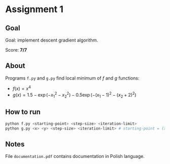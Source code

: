 # Assignment 1

## Goal

Goal: implement descent gradient algorithm.

Score: **7/7**

## About

Programs `f.py` and `g.py` find local minimum of $f$ and $g$ functions:

* $f(x) = x^4$
* $g(x) = 1.5 - \exp(-x_1^2 - x_2^2) - 0.5\exp(-(x_1 - 1)^2 - (x_2 + 2)^2)$

## How to run

```bash
python f.py <starting-point> <step-size> <iteration-limit>
python g.py <x> <y> <step-size> <iteration-limit> # starting-point = (x, y)
```

## Notes

File `documentation.pdf` contains documentation in Polish language.
